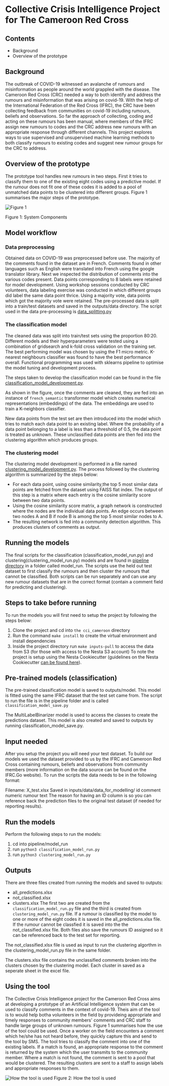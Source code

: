 # Collective Crisis Intelligence Project for The Cameroon Red Cross

## Contents

- Background
- Overview of the prototype

## Background

The outbreak of COVID-19 witnessed an avalanche of rumours and misinformation as people around the world grappled with the disease. The Cameroon Red Cross (CRC) needed a way to both identify and address the rumours and misinformation that was arising on covid-19. With the help of the International Federation of the Red Cross (IFRC), the CRC have been collecting feedback from communities on covid-19 including rumours, beliefs and observations. So far the approach of collecting, coding and acting on these rumours has been manual, where members of the IFRC assign new rumours to codes and the CRC address new rumours with an appropriate response through different channels.
This project explores ways to use supervised and unsupervised machine learning methods to both classify rumours to existing codes and suggest new rumour groups for the CRC to address.

## Overview of the prototype

The prototype tool handles new rumours in two steps. First it tries to classify them to one of the existing eight codes using a predictive model. If the rumour does not fit one of these codes it is added to a pool of unmatched data points to be clustered into different groups. Figure 1 summarises the major steps of the prototype.

![Figure 1](outputs/figures/overall_system.png)

Figure 1: System Components

<!-- #region -->

## Model workflow

### Data preprocessing

Obtained data on COVID-19 was preprocessed before use. The majority of the comments found in the dataset are in French. Comments found in other languages such as English were translated into French using the google translator library. Next we inspected the distribution of comments into the various codes present. Data points corresponding to 8 labels were retained for model development. Using workshop sessions conducted by CRC volunteers, data labeling exercise was conducted in which different groups did label the same data point thrice. Using a majority vote, data points which got the majority vote were retained. The pre-processed data is split into a train/test datasets and saved in the outputs/data directory. The script used in the data pre-processing is [data_splitting.py](https://github.com/nestauk/cci_cameroon/blob/10_model_pipeline/cci_cameroon/pipeline/data_splitting.py)

### The classification model

The cleaned data was split into train/test sets using the proportion 80:20. Different models and their hyperparameters were tested using a combination of gridsearch and k-fold cross validation on the training set. The best performing model was chosen by using the F1 micro metric. K-nearest neighbours classifier was found to have the best performance overall. Functional programming was used with sklearns pipeline to optimise the model tuning and development process.

The steps taken to develop the classification model can be found in the file [classification_model_development.py](https://github.com/nestauk/cci_cameroon/tree/10_model_pipeline/cci_cameroon/analysis/model_development).

As shown in the figure, once the comments are cleaned, they are fed into an instance of `french_semantic` transformer model which creates numerical representations (embeddings) of the data. The embeddings are used to train a K-neighbors classifier.

New data points from the test set are then introduced into the model which tries to match each data point to an existing label. Where the probability of a data point belonging to a label is less than a threshold of 0.5, the data point is treated as unknown. These unclassified data points are then fed into the clustering algorithm which produces groups.

### The clustering model

The clustering model development is performed in a file named [clustering_model_development.py](https://github.com/nestauk/cci_cameroon/tree/10_model_pipeline/cci_cameroon/analysis/model_development). The process followed by the clustering algorithm is summarized by the steps below:

- For each data point, using cosine similarity,the top 5 most similar data points are fetched from the dataset using FAISS flat index. The output of this step is a matrix where each entry is the cosine similarity score between two data points.
- Using the cosine similarity score matrix, a graph network is constructed where the nodes are the individual data points. An edge occurs between two nodes A and B if node B is among the top 5 most similar nodes to A.
- The resulting network is fed into a community detection algorithm. This produces clusters of comments as output.
<!-- #endregion -->

## Running the models

The final scripts for the classification (classification_model_run.py) and clustering(clustering_model_run.py) models and are found in [pipeline directory](https://github.com/nestauk/cci_cameroon/tree/10_model_pipeline/cci_cameroon/pipeline/model_run) in a folder called model_run. The scripts use the held out test dataset to first classify the rumours and then cluster the rumours that cannot be classified. Both scripts can be run separately and can use any new rumour datasets that are in the correct format (contain a comment field for predicting and clustering).

## Steps to take before running

To run the models you will first need to setup the project by following the steps below:

1. Clone the project and cd into `the cci_cameroon` directory
2. Run the command `make install` to create the virtual environment and install dependencies
3. Inside the project directory run `make inputs-pull` to access the data from S3 (for those with access to the Nesta S3 account)
   To note the project is setup using the Nesta Cookiecutter (guidelines on the Nesta Cookiecutter [can be found here](https://nestauk.github.io/ds-cookiecutter/structure/)).

## Pre-trained models (classification)

The pre-trained classification model is saved to outputs/model. This model is fitted using the same IFRC dataset that the test set came from. The script to run the file is in the pipeline folder and is called `classification_model_save.py`

The MultiLabelBinarizer model is used to access the classes to create the predictions dataset. This model is also created and saved to outputs by running classification_model_save.py.

## Input needed

After you setup the project you will need your test dataset. To build our models we used the dataset provided to us by the IFRC and Cameroon Red Cross containing rumours, beliefs and observations from community members (more information on the data source can be found on the IFRC.Go website). To run the scripts the data needs to be in the following format:

Filename: X_test.xlsx
Saved in inputs/data/data_for_modelling/
id comment
numeric rumour text
The reason for having an ID column is so you can reference back the prediction files to the original test dataset (if needed for reporting results).

## Run the models

Perform the following steps to run the models:

1. cd into pipeline/model_run
2. run `python3 classification_model_run.py`
3. run `python3 clustering_model_run.py`

## Outputs

There are three files created from running the models and saved to outputs:

- all_predictions.xlsx
- not_classified.xlsx
- clusters.xlsx
  The first two are created from the `classification_model_run.py` file and the third is created from `clustering_model_run.py` file. If a rumour is classified by the model to one or more of the eight codes it is saved in the all_predictions.xlsx file. If the rumour cannot be classfied it is saved into the the not_classified.xlsx file. Both files also save the rumours ID assigned so it can be referenced back to the test set for reporting.

The not_classified.xlsx file is used as input to run the clustering algorthm in the clustering_model_run.py file in the same folder.

The clusters.xlsx file contains the unclassified comments broken into the clusters chosen by the clustering model. Each cluster in saved as a seperate sheet in the excel file.

## Using the tool

The Collective Crisis Intelligence project for the Cameroon Red Cross aims at developing a prototype of an Artificial Intelligence system that can be used to classify comments in the context of covid-19. Theis aim of the tool is to would help botha volunteers in the field by provideing appropriate and timely responses to community members' comments and CRC staff to handle large groups of unknown rumours. Figure 1 summarises how the use of the tool could be used.
Once a worker on the field encounters a comment which he/she has not heard before, they quickly capture this and send to the tool by SMS. The tool tries to classify the comment into one of the existing labels. If a match is found, an appropriate response to the comment is returned by the system which the user transmits to the community member.
Where a match is not found, the comment is sent to a pool that would be clustered. The resulting clusters are sent to a staff to assign labels and appropriate responses to them.

![How the tool is used](outputs/figures/tool_works.png)
Figure 2: How the tool is used
